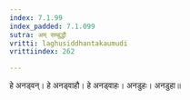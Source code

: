```yaml
---
index: 7.1.99
index_padded: 7.1.099
sutra: अम् सम्बुद्धौ
vritti: laghusiddhantakaumudi
vrittiindex: 262

---
```

हे अनड्वन्। हे अनड्वाहौ। हे अनड्वाहः। अनडुहः। अनडुहा॥